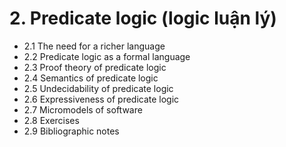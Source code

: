 # 2. Predicate logic (logic luận lý)
  - 2.1 The need for a richer language
  - 2.2 Predicate logic as a formal language
  - 2.3 Proof theory of predicate logic
  - 2.4 Semantics of predicate logic
  - 2.5 Undecidability of predicate logic
  - 2.6 Expressiveness of predicate logic
  - 2.7 Micromodels of software
  - 2.8 Exercises
  - 2.9 Bibliographic notes
